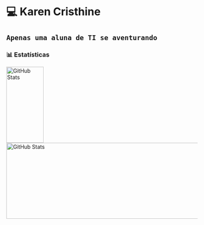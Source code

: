 # 💻 Karen Cristhine

**`Apenas uma aluna de TI se aventurando`**
---

### 📊 Estatísticas

<p>
  <img 
    align="left" 
    alt="GitHub Stats" 
    height="200" 
    width="44%"
    style="padding-right: 10px;" 
    src="https://github-readme-stats.vercel.app/api?username=Crk-tech&show_icons=true&theme=cobalt&include_all_commits=true&locale=pt-br" 
  />

<img 
      align="left" 
      alt="GitHub Stats" 
      height="200" 
      width="450%"
      src="https://github-readme-stats.vercel.app/api/top-langs/?username=crk-tech&theme=cobalt&layout=compact&custom_title=Tecnologias&langs_count=9" 
  />

</p>
